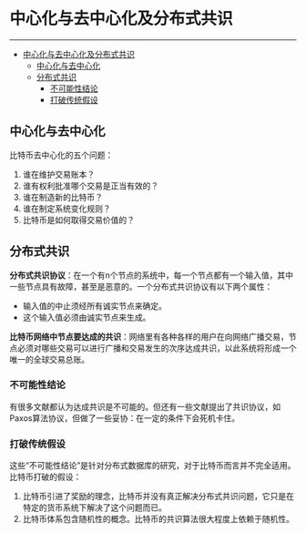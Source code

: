 <!--
 * @Author: ZhXZhao
 * @Date: 2020-02-08 16:22:47
 * @LastEditors  : ZhXZhao
 * @LastEditTime : 2020-02-09 15:44:35
 * @Description: 
 -->
# 中心化与去中心化及分布式共识

---

- [中心化与去中心化及分布式共识](#%e4%b8%ad%e5%bf%83%e5%8c%96%e4%b8%8e%e5%8e%bb%e4%b8%ad%e5%bf%83%e5%8c%96%e5%8f%8a%e5%88%86%e5%b8%83%e5%bc%8f%e5%85%b1%e8%af%86)
  - [中心化与去中心化](#%e4%b8%ad%e5%bf%83%e5%8c%96%e4%b8%8e%e5%8e%bb%e4%b8%ad%e5%bf%83%e5%8c%96)
  - [分布式共识](#%e5%88%86%e5%b8%83%e5%bc%8f%e5%85%b1%e8%af%86)
    - [不可能性结论](#%e4%b8%8d%e5%8f%af%e8%83%bd%e6%80%a7%e7%bb%93%e8%ae%ba)
    - [打破传统假设](#%e6%89%93%e7%a0%b4%e4%bc%a0%e7%bb%9f%e5%81%87%e8%ae%be)

## 中心化与去中心化

比特币去中心化的五个问题：
1. 谁在维护交易账本？
2. 谁有权利批准哪个交易是正当有效的？
3. 谁在制造新的比特币？
4. 谁在制定系统变化规则？
5. 比特币是如何取得交易价值的？

## 分布式共识

**分布式共识协议**：在一个有n个节点的系统中，每一个节点都有一个输入值，其中一些节点具有故障，甚至是恶意的。一个分布式共识协议有以下两个属性：
- 输入值的中止须经所有诚实节点来确定。
- 这个输入值必须由诚实节点来生成。

**比特币网络中节点要达成的共识**：网络里有各种各样的用户在向网络广播交易，节点必须对哪些交易可以进行广播和交易发生的次序达成共识，以此系统将形成一个唯一的全球交易总账。

### 不可能性结论

有很多文献都认为达成共识是不可能的。但还有一些文献提出了共识协议，如Paxos算法协议，但做了一些妥协：在一定的条件下会死机卡住。

### 打破传统假设

这些“不可能性结论”是针对分布式数据库的研究，对于比特币而言并不完全适用。
比特币打破的假设：
1. 比特币引进了奖励的理念，比特币并没有真正解决分布式共识问题，它只是在特定的货币系统下解决了这个问题而已。
2. 比特币体系包含随机性的概念。比特币的共识算法很大程度上依赖于随机性。
